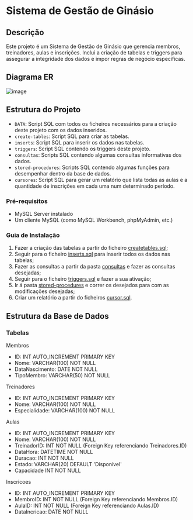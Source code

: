 # Sistema de Gestão de Ginásio
## Descrição

Este projeto é um Sistema de Gestão de Ginásio que gerencia membros, treinadores, aulas e inscrições. Inclui a criação de tabelas e triggers para assegurar a integridade dos dados e impor regras de negócio específicas.

## Diagrama ER
![image](https://github.com/user-attachments/assets/da0c02ee-cd81-4607-b05a-1bf963469c43)

## Estrutura do Projeto

- `DATA`: Script SQL com todos os ficheiros necessários para a criação deste projeto com os dados inseridos.
- `create-tables`: Script SQL para criar as tabelas.
- `inserts`: Script SQL para inserir os dados nas tabelas.
- `triggers`: Script SQL contendo os triggers deste projeto.
- `consultas`: Scripts SQL contendo algumas consultas informativas dos dados.
- `stored-procedures`: Scripts SQL contendo algumas funções para desempenhar dentro da base de dados.
- `cursores`: Script SQL para gerar um relatório que lista todas as aulas e a quantidade de inscrições em cada uma num determinado período.


### Pré-requisitos

- MySQL Server instalado
- Um cliente MySQL (como MySQL Workbench, phpMyAdmin, etc.)

### Guia de Instalação
1. Fazer a criação das tabelas a partir do ficheiro [createtables.sql](create-tables/createtables.sql);
2. Seguir para o ficheiro [inserts.sql](inserts/inserts.sql) para inserir todos os dados nas tabelas;
3. Fazer as consultas a partir da pasta [consultas](consultas/) e fazer as consultas desejadas;
4. Seguir para o ficheiro [triggers.sql](triggers/triggers.sql) e fazer a sua ativação;
5. Ir á pasta [stored-procedures](stored-procedures/) e correr os desejados para com as modificações desejadas;
6. Criar um relatório a partir do ficheiros [cursor.sql](cursores/cursor.sql).

## Estrutura da Base de Dados
### Tabelas

Membros

-   ID: INT AUTO_INCREMENT PRIMARY KEY
-   Nome: VARCHAR(100) NOT NULL
-   DataNascimento: DATE NOT NULL
-   TipoMembro: VARCHAR(50) NOT NULL

Treinadores

-   ID: INT AUTO_INCREMENT PRIMARY KEY
-   Nome: VARCHAR(100) NOT NULL
-   Especialidade: VARCHAR(100) NOT NULL

Aulas

-   ID: INT AUTO_INCREMENT PRIMARY KEY
-   Nome: VARCHAR(100) NOT NULL
-   TreinadorID: INT NOT NULL (Foreign Key referenciando Treinadores.ID)
-   DataHora: DATETIME NOT NULL
-   Duracao: INT NOT NULL
-   Estado: VARCHAR(20) DEFAULT 'Disponível'
-   Capacidade INT NOT NULL

Inscricoes

-   ID: INT AUTO_INCREMENT PRIMARY KEY
-   MembroID: INT NOT NULL (Foreign Key referenciando Membros.ID)
-   AulaID: INT NOT NULL (Foreign Key referenciando Aulas.ID)
-   DataIncricao: DATE NOT NULL




